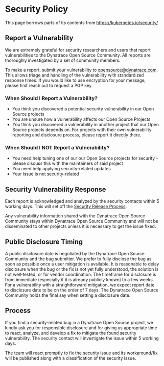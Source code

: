 # Security Policy

This page borrows parts of its contents from <https://kubernetes.io/security/>

## Report a Vulnerability

We are extremely grateful for security researchers and users that report vulnerabilities to the Dynatrace Open Source Community. All reports are thoroughly investigated by a set of community members.

To make a report, submit your vulnerability to <opensource@dynatrace.com>. This allows triage and handling of the vulnerability with standardized response times.
If you would like to use encryption for your message, please first reach out to request a PGP key.

### When Should I Report a Vulnerability?

- You think you discovered a potential security vulnerability in our Open Source projects
- You are unsure how a vulnerability affects our Open Source Projects
- You think you discovered a vulnerability in another project that our Open Source projects depends on. For projects with their own vulnerability reporting and disclosure process, please report it directly there.

### When Should I NOT Report a Vulnerability?

- You need help tuning one of our our Open Source projects for security - please discuss this with the maintainers of said project
- You need help applying security-related updates
- Your issue is not security-related

## Security Vulnerability Response

Each report is acknowledged and analyzed by the security contacts within 5 working days. This will set off the [Security Release Process](#process).

Any vulnerability information shared with the Dynatrace Open Source Community stays within Dynatrace Open Source Community and will not be disseminated to other projects unless it is necessary to get the issue fixed.

## Public Disclosure Timing

A public disclosure date is negotiated by the Dynatrace Open Source Community and the bug submitter. We prefer to fully disclose the bug as soon as possible once a user mitigation is available. It is reasonable to delay disclosure when the bug or the fix is not yet fully understood, the solution is not well-tested, or for vendor coordination. The timeframe for disclosure is from immediate (especially if it is already publicly known) to a few weeks. For a vulnerability with a straightforward mitigation, we expect report date to disclosure date to be on the order of 7 days. The Dynatrace Open Source Community holds the final say when setting a disclosure date.

## Process

If you find a security-related bug in a Dynatrace Open Source project, we kindly ask you for responsible disclosure and for giving us appropriate time to react, analyze, and develop a fix to mitigate the found security vulnerability. The security contact will investigate the issue within 5 working days.

The team will react promptly to fix the security issue and its workaround/fix will be published along with a classification of the security issue.
